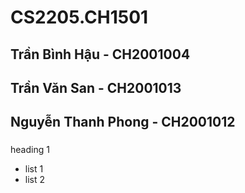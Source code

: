 # CS2205.CH1501
## Trần Bình Hậu - CH2001004
###
## Trần Văn San - CH2001013
###
## Nguyễn Thanh Phong - CH2001012
###
heading 1

- list 1
- list 2
